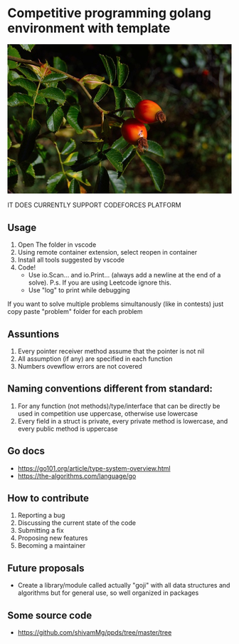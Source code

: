 # Competitive programming golang environment with template
![](goji-image.jpg)

IT DOES CURRENTLY SUPPORT CODEFORCES PLATFORM

## Usage
1. Open The folder in vscode
2. Using remote container extension, select reopen in container
3. Install all tools suggested by vscode
4. Code!
    - Use io.Scan... and io.Print... (always add a newline at the end of a solve). P.s. If you are using Leetcode ignore this.
    - Use "log" to print while debugging

If you want to solve multiple problems simultanously (like in contests) just copy paste "problem" folder for each problem

## Assuntions
1. Every pointer receiver method assume that the pointer is not nil
2. All assumption (if any) are specified in each function
3. Numbers ovewflow errors are not covered

## Naming conventions different from standard:
1. For any function (not methods)/type/interface that can be directly be used in competition use uppercase, otherwise use lowercase
2. Every field in a struct is private, every private method is lowercase, and every public method is uppercase

## Go docs
- https://go101.org/article/type-system-overview.html
- https://the-algorithms.com/language/go

## How to contribute
1. Reporting a bug
2. Discussing the current state of the code
3. Submitting a fix
4. Proposing new features
5. Becoming a maintainer

## Future proposals
- Create a library/module called actually "goji" with all data structures and algorithms but for general use, so well organized in packages

## Some source code
- https://github.com/shivamMg/ppds/tree/master/tree